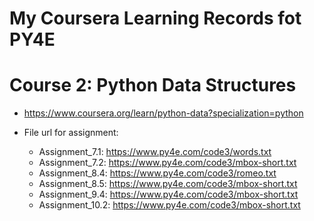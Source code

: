 # My Coursera Learning Records fot PY4E

# Course 2: Python Data Structures

- https://www.coursera.org/learn/python-data?specialization=python

- File url for assignment:
  - Assignment_7.1: https://www.py4e.com/code3/words.txt
  - Assignment_7.2: https://www.py4e.com/code3/mbox-short.txt
  - Assignment_8.4: https://www.py4e.com/code3/romeo.txt
  - Assignment_8.5: https://www.py4e.com/code3/mbox-short.txt
  - Assignment_9.4: https://www.py4e.com/code3/mbox-short.txt
  - Assignment_10.2: https://www.py4e.com/code3/mbox-short.txt
